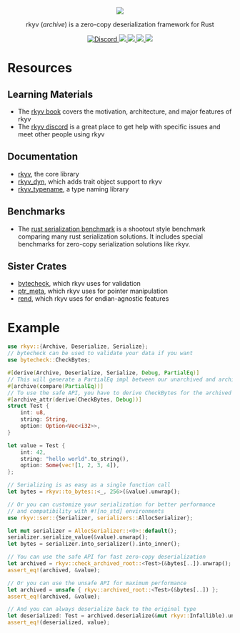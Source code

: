 <p align="center">
    <img src="https://raw.githubusercontent.com/rkyv/rkyv/master/media/logo_text_color.svg">
</p>
<p align="center">
    rkyv (<em>archive</em>) is a zero-copy deserialization framework for Rust
</p>
<p align="center">
    <a href="https://discord.gg/65F6MdnbQh">
        <img src="https://img.shields.io/discord/822925794249539645" alt="Discord">
    </a>
    <a href="https://docs.rs/rkyv">
        <img src="https://img.shields.io/docsrs/rkyv.svg">
    </a>
    <a href="https://crates.io/crates/rkyv">
        <img src="https://img.shields.io/crates/v/rkyv.svg">
    </a>
    <a href="https://github.com/rkyv/rkyv/blob/master/LICENSE">
        <img src="https://img.shields.io/badge/license-MIT-blue.svg">
    </a>
    <a href="https://blog.rust-lang.org/2021/05/06/Rust-1.52.0.html">
        <img src="https://img.shields.io/badge/rustc-1.52+-lightgray.svg">
    </a>
</p>

# Resources

## Learning Materials

- The [rkyv book](https://rkyv.github.io/rkyv) covers the motivation, architecture, and major
  features of rkyv
- The [rkyv discord](https://discord.gg/65F6MdnbQh) is a great place to get help with specific issues and meet
  other people using rkyv

## Documentation

- [rkyv](https://docs.rs/rkyv), the core library
- [rkyv_dyn](https://docs.rs/rkyv_dyn), which adds trait object support to rkyv
- [rkyv_typename](https://docs.rs/rkyv_typename), a type naming library

## Benchmarks

- The [rust serialization benchmark](https://github.com/djkoloski/rust_serialization_benchmark) is a
  shootout style benchmark comparing many rust serialization solutions. It includes special
  benchmarks for zero-copy serialization solutions like rkyv.

## Sister Crates

- [bytecheck](https://github.com/rkyv/bytecheck), which rkyv uses for validation
- [ptr_meta](https://github.com/rkyv/ptr_meta), which rkyv uses for pointer manipulation
- [rend](https://github.com/rkyv/rend), which rkyv uses for endian-agnostic features

# Example

```rust
use rkyv::{Archive, Deserialize, Serialize};
// bytecheck can be used to validate your data if you want
use bytecheck::CheckBytes;

#[derive(Archive, Deserialize, Serialize, Debug, PartialEq)]
// This will generate a PartialEq impl between our unarchived and archived types
#[archive(compare(PartialEq))]
// To use the safe API, you have to derive CheckBytes for the archived type
#[archive_attr(derive(CheckBytes, Debug))]
struct Test {
    int: u8,
    string: String,
    option: Option<Vec<i32>>,
}

let value = Test {
    int: 42,
    string: "hello world".to_string(),
    option: Some(vec![1, 2, 3, 4]),
};

// Serializing is as easy as a single function call
let bytes = rkyv::to_bytes::<_, 256>(&value).unwrap();

// Or you can customize your serialization for better performance
// and compatibility with #![no_std] environments
use rkyv::ser::{Serializer, serializers::AllocSerializer};

let mut serializer = AllocSerializer::<0>::default();
serializer.serialize_value(&value).unwrap();
let bytes = serializer.into_serializer().into_inner();

// You can use the safe API for fast zero-copy deserialization
let archived = rkyv::check_archived_root::<Test>(&bytes[..]).unwrap();
assert_eq!(archived, &value);

// Or you can use the unsafe API for maximum performance
let archived = unsafe { rkyv::archived_root::<Test>(&bytes[..]) };
assert_eq!(archived, &value);

// And you can always deserialize back to the original type
let deserialized: Test = archived.deserialize(&mut rkyv::Infallible).unwrap();
assert_eq!(deserialized, value);
```

